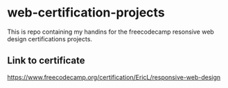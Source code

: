 # web-certification-projects

This is repo containing my handins for the freecodecamp resonsive web design certifications projects.   

## Link to certificate
https://www.freecodecamp.org/certification/EricL/responsive-web-design
